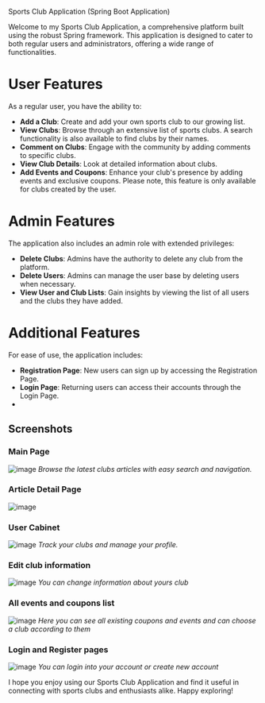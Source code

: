 Sports Club Application (Spring Boot Application)

Welcome to my Sports Club Application, a comprehensive platform built using the robust Spring framework. This application is designed to cater to both regular users and administrators, offering a wide range of functionalities.

# User Features

As a regular user, you have the ability to:

- **Add a Club**: Create and add your own sports club to our growing list.
- **View Clubs**: Browse through an extensive list of sports clubs. A search functionality is also available to find clubs by their names.
- **Comment on Clubs**: Engage with the community by adding comments to specific clubs.
- **View Club Details**: Look at detailed information about clubs.
- **Add Events and Coupons**: Enhance your club's presence by adding events and exclusive coupons. Please note, this feature is only available for clubs created by the user.

# Admin Features

The application also includes an admin role with extended privileges:

- **Delete Clubs**: Admins have the authority to delete any club from the platform.
- **Delete Users**: Admins can manage the user base by deleting users when necessary.
- **View User and Club Lists**: Gain insights by viewing the list of all users and the clubs they have added.

# Additional Features

For ease of use, the application includes:

- **Registration Page**: New users can sign up by accessing the Registration Page.
- **Login Page**: Returning users can access their accounts through the Login Page.
- 
## Screenshots

### Main Page
![image](https://github.com/nikitaOrlov07/SportClubs-SpringMVC/assets/145924436/19253cda-a31e-4ab1-a741-29922743c1e0)
*Browse the latest clubs articles with easy search and navigation.*

### Article Detail Page
![image](https://github.com/nikitaOrlov07/SportClubs-SpringMVC/assets/145924436/924eefe7-bb05-42ff-95a3-21847da48ac0)


### User Cabinet
![image](https://github.com/nikitaOrlov07/SportClubs-SpringMVC/assets/145924436/d2c399ff-3cbf-4e2e-b051-6926d2cdf2c5)
*Track your clubs and manage your profile.*

### Edit club information
![image](https://github.com/nikitaOrlov07/SportClubs-SpringMVC/assets/145924436/70a6ccf3-204a-4d36-b656-ad8c417a4a67)
*You can change information about yours club*

### All events and coupons list
![image](https://github.com/nikitaOrlov07/SportClubs-SpringMVC/assets/145924436/19dcea45-7ffc-47d7-bbcc-252196b91421)
*Here you can see all existing coupons and events and can choose a club according to them*

### Login and Register pages
![image](https://github.com/nikitaOrlov07/SportClubs-SpringMVC/assets/145924436/c9065803-4023-44a5-999b-6717652bffb8)
*You can login into your account or create new account*

I hope you enjoy using our Sports Club Application and find it useful in connecting with sports clubs and enthusiasts alike. Happy exploring!
